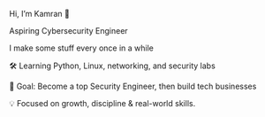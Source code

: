 Hi, I’m Kamran 👋

Aspiring Cybersecurity Engineer

I make some stuff every once in a while

🛠 Learning Python, Linux, networking, and security labs

🚀 Goal: Become a top Security Engineer, then build tech businesses

💡 Focused on growth, discipline & real-world skills.

